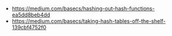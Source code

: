 - https://medium.com/basecs/hashing-out-hash-functions-ea5dd8beb4dd
- https://medium.com/basecs/taking-hash-tables-off-the-shelf-139cbf4752f0
